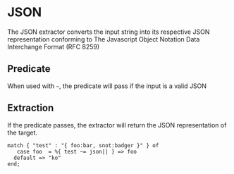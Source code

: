 # JSON

The JSON extractor converts the input string into its respective JSON representation conforming to The Javascript Object Notation Data Interchange Format (RFC 8259)

## Predicate

When used with `~`, the predicate will pass if the input is a valid JSON

## Extraction

If the predicate passes, the extractor will return the JSON representation of the target.

```tremor
match { "test" : "{ foo:bar, snot:badger }" } of
   case foo  = %{ test ~= json|| } => foo
  default => "ko"
end;
```
